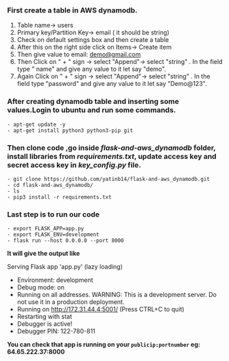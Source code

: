 ### First create a table in AWS dynamodb.
  1) Table name-> users
  2) Primary key/Partition Key-> email ( it should be string)
  3) Check on default settings box and then create a table
  4) After this on the right side click on Items-> Create item
  5) Then give value to email: demo@gmail.com
  6) Then Click on " + " sign -> select "Append"-> select "string" . In the field type " name" and give any value to it let say "demo".
  7) Again Click on " + " sign -> select "Append"-> select "string" . In the field type "password" and give any value to it let say "Demo@123".
  
  
### After creating dynamodb table and inserting some values.Login to ubuntu and run some commands.
  ```
  - apt-get update -y 
  - apt-get install python3 python3-pip git
  
  ```
### Then clone code ,go inside _flask-and-aws_dynamodb_ folder, install libraries from _requirements.txt_, update  access key and secret access key in _key_config.py_ file.
```
- git clone https://github.com/yatinb14/flask-and-aws_dynamodb.git
- cd flask-and-aws_dynamodb/
- ls
- pip3 install -r requirements.txt

```

### Last step is to run our code
```
- export FLASK_APP=app.py
- export FLASK_ENV=development
- flask run --host 0.0.0.0 --port 8000

```
**It will give the output like**

 Serving Flask app 'app.py' (lazy loading)
 * Environment: development
 * Debug mode: on
 * Running on all addresses.
   WARNING: This is a development server. Do not use it in a production deployment.
 * Running on http://172.31.44.4:5001/ (Press CTRL+C to quit)
 * Restarting with stat
 * Debugger is active!
 * Debugger PIN: 122-780-811

**You can check that app is running on your ```publicip:portnumber``` eg: 64.65.222.37:8000**

